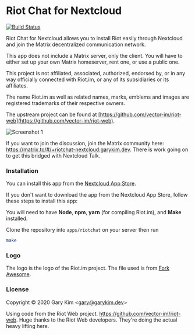 # Riot Chat for Nextcloud

[![Build Status](https://ghdrone.garykim.dev/api/badges/gary-kim/riotchat/status.svg)](https://ghdrone.garykim.dev/gary-kim/riotchat)

Riot Chat for Nextcloud allows you to install Riot easily through Nextcloud and join the Matrix decentralized communication network.

This app does not include a Matrix server, only the client. You will have to either set up your own Matrix homeserver, rent one, or use a public one.

This project is not affiliated, associated, authorized, endorsed by, or in any way officially connected with Riot.im, or any of its subsidiaries or its affiliates.

The name Riot.im as well as related names, marks, emblems and images are registered trademarks of their respective owners.

The upstream project can be found at [https://github.com/vector-im/riot-web](https://github.com/vector-im/riot-web).

![Screenshot 1](https://garykim.dev/res/large/riotchat-for-nextcloud/main-screenshot.png)

If you want to join the discussion, join the Matrix community here: <https://matrix.to/#/+riotchat-nextcloud:garykim.dev>. There is work going on to get this bridged with Nextcloud Talk.

### Installation

You can install this app from the [Nextcloud App Store](https://apps.nextcloud.com/apps/riotchat).

If you don't want to download the app from the Nextcloud App Store, follow these steps to install this app:

You will need to have **Node**, **npm**, **yarn** (for compiling Riot.im), and **Make** installed.

Clone the repository into `apps/riotchat` on your server then run
```bash
make
```

### Logo

The logo is the logo of the Riot.im project. The file used is from [Fork Awesome](https://github.com/ForkAwesome/Fork-Awesome/pull/232/).

### License

Copyright © 2020 Gary Kim &lt;<gary@garykim.dev>&gt;

Using code from the Riot Web project. <https://github.com/vector-im/riot-web>. Huge thanks to the Riot Web developers. They're doing the actual heavy lifting here.

